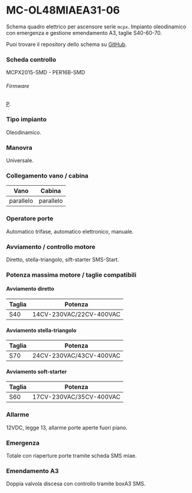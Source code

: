 # MC-OL48MIAEA31-06
Schema quadro elettrico per ascensore serie `mcpx`. Impianto oleodinamico con emergenza e gestione emendamento A3,
taglie S40-60-70.

Puoi trovare il repository dello schema su
<a href="https://github.com/eca-automs/MC-OL48MIAEA31-06" target="_blank">GitHub</a>.

### Scheda controllo
MCPX2015-SMD - PER16B-SMD

###### Firmware
[P](https://docs.ecaq.in/it/info/mcpx-board-manual-p).

### Tipo impianto
Oleodinamico.

### Manovra
Universale.

### Collegamento vano / cabina
Vano|Cabina
---|---
parallelo|  parallelo

### Operatore porte
Automatico trifase, automatico elettronico, manuale.

### Avviamento / controllo motore
Diretto, stella-triangolo, sift-starter SMS-Start.

### Potenza massima motore / taglie compatibili

#### Avviamento diretto
Taglia|Potenza
---|---
S40|14CV-230VAC/22CV-400VAC

#### Avviamento stella-triangolo
Taglia|Potenza
---|---
S70|24CV-230VAC/43CV-400VAC

#### Avviamento soft-starter
Taglia|Potenza
---|---
S60|17CV-230VAC/35CV-400VAC

### Allarme
12VDC, legge 13, allarme porte aperte fuori piano.

### Emergenza
Totale con riaperture porte tramite scheda SMS miae.

### Emendamento A3
Doppia valvola discesa con controllo tramite boxA3 SMS.
